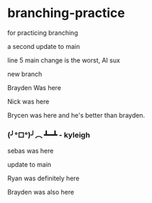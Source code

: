 # branching-practice
for practicing branching

a second update to main

line 5 main change is the worst, AI sux

new branch

Brayden Was here

Nick was here

Brycen was here and he's better than brayden.

### (╯°□°)╯︵ ┻━┻ - kyleigh



sebas was here


update to main

Ryan was definitely here

Brayden was also here
